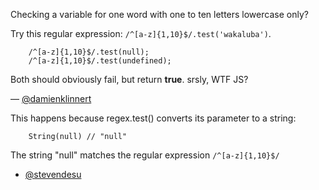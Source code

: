 Checking a variable for one word with one to ten letters lowercase only?

Try this regular expression: `/^[a-z]{1,10}$/.test('wakaluba')`.

```
    /^[a-z]{1,10}$/.test(null);
    /^[a-z]{1,10}$/.test(undefined);
```

Both should obviously fail, but return **true**. srsly, WTF JS?

— [@damienklinnert][1]

This happens because regex.test() converts its parameter to a string:

```
    String(null) // "null"
```

The string "null" matches the regular expression `/^[a-z]{1,10}$/`

- [@stevendesu][2]

[1]:https://twitter.com/damienklinnert
[2]:https://github.com/stevendesu
